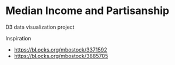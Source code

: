 # Median Income and Partisanship
D3 data visualization project

Inspiration
- https://bl.ocks.org/mbostock/3371592
- https://bl.ocks.org/mbostock/3885705

